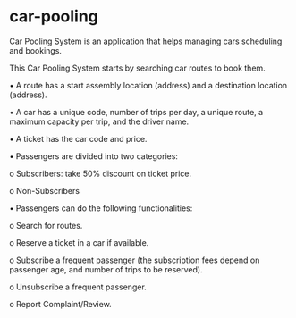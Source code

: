 # car-pooling
Car Pooling System is an application that helps managing cars scheduling and bookings. 

This Car Pooling System starts by searching car routes to book them.

• A route has a start assembly location (address) and a destination location (address).

• A car has a unique code, number of trips per day, a unique route, a maximum capacity per trip, and the driver name.

• A ticket has the car code and price.

• Passengers are divided into two categories:

  o Subscribers: take 50% discount on ticket price.
  
  o Non-Subscribers
  
• Passengers can do the following functionalities:

  o Search for routes.
  
  o Reserve a ticket in a car if available.
  
  o Subscribe a frequent passenger (the subscription fees depend on passenger age, and number of trips to be reserved).
  
  o Unsubscribe a frequent passenger.
  
  o Report Complaint/Review.
